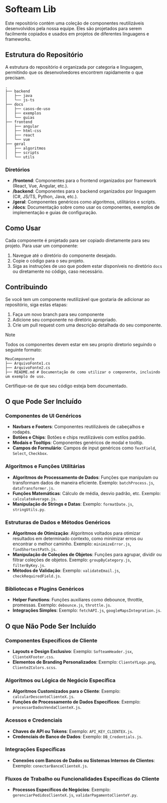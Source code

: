 # Softeam Lib

Este repositório contém uma coleção de componentes reutilizáveis desenvolvidos pela nossa equipe. Eles são projetados para serem facilmente copiados e usados em projetos de diferentes linguagens e frameworks.

## Estrutura do Repositório

A estrutura do repositório é organizada por categoria e linguagem, permitindo que os desenvolvedores encontrem rapidamente o que precisam.

```
.
├── backend
│   ├── java
│   └── js-ts
├── docs
│   ├── casos-de-uso
│   ├── exemplos
│   └── guias
├── frontend
│   ├── angular
│   ├── html-css
│   ├── react
│   └── vue
├── geral
│   ├── algoritmos
│   ├── scripts
│   └── utils
```

### Diretórios

- **/frontend**: Componentes para o frontend organizados por framework (React, Vue, Angular, etc.).
- **/backend**: Componentes para o backend organizados por linguagem (C#, JS/TS, Python, Java, etc.).
- **/geral**: Componentes genéricos como algoritmos, utilitários e scripts.
- **/docs**: Documentação sobre como usar os componentes, exemplos de implementação e guias de configuração.

## Como Usar

Cada componente é projetado para ser copiado diretamente para seu projeto. Para usar um componente:

1. Navegue até o diretório do componente desejado.
2. Copie o código para o seu projeto.
3. Siga as instruções de uso que podem estar disponíveis no diretório `docs` ou diretamente no código, caso necessário.

## Contribuindo

Se você tem um componente reutilizável que gostaria de adicionar ao repositório, siga estas etapas:

1. Faça um novo branch para seu componente
2. Adicione seu componente no diretório apropriado.
3. Crie um pull request com uma descrição detalhada do seu componente.

> [!NOTE]
> Todos os componentes devem estar em seu proprio diretorio seguindo o seguinte formato:

```
MeuComponente
├── ArquivoFonte1.cs
├── ArquivoFonte2.cs
├── README.md # Documentação de como utilizar o componente, incluindo um exemplo de uso.
```

Certifique-se de que seu código esteja bem documentado.

## O que Pode Ser Incluído

### Componentes de UI Genéricos
- **Navbars e Footers**: Componentes reutilizáveis de cabeçalhos e rodapés.
- **Botões e Chips**: Botões e chips reutilizáveis com estilos padrão.
- **Modais e Tooltips**: Componentes genéricos de modal e tooltip.
- **Campos de Formulário**: Campos de input genéricos como `TextField`, `Select`, `Checkbox`.

### Algoritmos e Funções Utilitárias
- **Algoritmos de Processamento de Dados**: Funções que manipulam ou transformam dados de maneira eficiente. Exemplo: `batchProcess.js`, `dataTransformer.js`.
- **Funções Matemáticas**: Cálculo de média, desvio padrão, etc. Exemplo: `calculateAverage.js`.
- **Manipulação de Strings e Datas**: Exemplo: `formatDate.js`, `stringUtils.py`.

### Estruturas de Dados e Métodos Genéricos
- **Algoritmos de Otimização**: Algoritmos voltados para otimizar resultados em determinado contexto, como minimizar erros ou encontrar o melhor caminho. Exemplo: `minimizeError.js`, `findShortestPath.js`.
- **Manipulação de Coleções de Objetos**: Funções para agrupar, dividir ou filtrar coleções de objetos. Exemplo: `groupByCategory.js`, `filterByKey.js`.
- **Métodos de Validação**: Exemplo: `validateEmail.js`, `checkRequiredField.js`.

### Bibliotecas e Plugins Genéricos
- **Helper Functions**: Funções auxiliares como debounce, throttle, promessas. Exemplo: `debounce.js`, `throttle.js`.
- **Integrações Simples**: Exemplo: `fetchAPI.js`, `googleMapsIntegration.js`.

## O que Não Pode Ser Incluído

### Componentes Específicos de Cliente
- **Layouts e Design Exclusivo**: Exemplo: `SofteamHeader.jsx`, `ClienteXFooter.css`.
- **Elementos de Branding Personalizados**: Exemplo: `ClienteYLogo.png`, `ClienteZColors.scss`.

### Algoritmos ou Lógica de Negócio Específica
- **Algoritmos Customizados para o Cliente**: Exemplo: `calcularDescontoClienteX.js`.
- **Funções de Processamento de Dados Específicos**: Exemplo: `processarDadosVendaClienteX.js`.

### Acessos e Credenciais
- **Chaves de API ou Tokens**: Exemplo: `API_KEY_CLIENTEX.js`.
- **Credenciais de Banco de Dados**: Exemplo: `DB_Credentials.js`.

### Integrações Específicas
- **Conexões com Bancos de Dados ou Sistemas Internos de Clientes**: Exemplo: `conectarBancoClienteX.js`.

### Fluxos de Trabalho ou Funcionalidades Específicas do Cliente
- **Processos Específicos de Negócios**: Exemplo: `gerenciarPedidosClienteX.js`, `validarPagamentoClienteY.py`.

